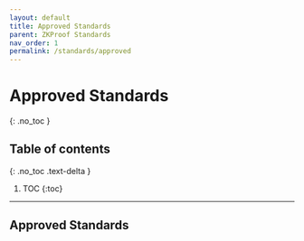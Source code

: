 ```yaml
---
layout: default
title: Approved Standards
parent: ZKProof Standards
nav_order: 1
permalink: /standards/approved
---
```


# Approved Standards
{: .no_toc }

## Table of contents
{: .no_toc .text-delta }

1. TOC
{:toc}

---

## Approved Standards